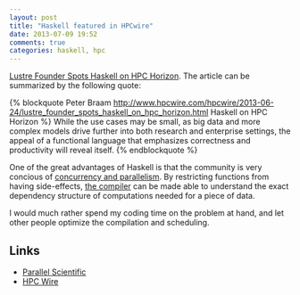 ```yaml
---
layout: post
title: "Haskell featured in HPCwire"
date: 2013-07-09 19:52
comments: true
categories: haskell, hpc
---
```


[Lustre Founder Spots Haskell on HPC Horizon](http://www.hpcwire.com/hpcwire/2013-06-24/lustre_founder_spots_haskell_on_hpc_horizon.html). The article can be summarized by the following quote:

{% blockquote Peter Braam http://www.hpcwire.com/hpcwire/2013-06-24/lustre_founder_spots_haskell_on_hpc_horizon.html Haskell on HPC Horizon %}
While the use cases may be small, as big data and more complex models drive further into both research and enterprise settings, the appeal of a functional language that emphasizes correctness and productivity will reveal itself.
{% endblockquote %}

One of the great advantages of Haskell is that the community is very concious of [concurrency and parallelism](http://www.amazon.com/Parallel-Concurrent-Programming-Haskell-Multithreaded/dp/1449335942/ref=sr_1_1?ie=UTF8&qid=1373425179&sr=8-1&keywords=simon+marlow+haskell). By restricting functions from having side-effects, [the compiler](http://www.haskell.org/ghc/) can be made able to understand the exact dependency structure of computations needed for a piece of data. 

I would much rather spend my coding time on the problem at hand, and let other people optimize the compilation and scheduling.


## Links

+ [Parallel Scientific](http://www.parsci.com/)
+ [HPC Wire](http://www.hpcwire.com)
